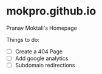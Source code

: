 # mokpro.github.io
Pranav Moktali's Homepage


Things to do:
 - [ ] Create a 404 Page
 - [ ] Add google analytics
 - [ ] Subdomain redirections
